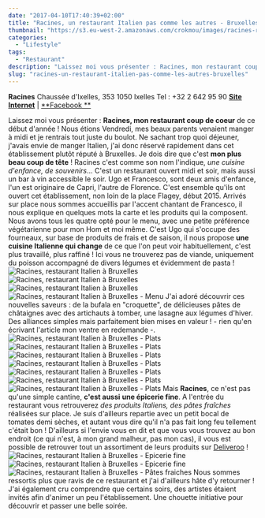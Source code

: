 ```yaml
---
date: "2017-04-10T17:40:39+02:00"
title: "Racines, un restaurant Italien pas comme les autres - Bruxelles"
thumbnail: "https://s3.eu-west-2.amazonaws.com/crokmou/images/racines-restaurant-italien-bruxelles-crokmou-blog-cuisine-voyage-1-6.jpg"
categories:
  - "Lifestyle"
tags:
  - "Restaurant"
description: "Laissez moi vous présenter : Racines, mon restaurant coup de coeur de ce début d'année... une cuisine Italienne qui change de ce que l'on peut voir..."
slug: "racines-un-restaurant-italien-pas-comme-les-autres-bruxelles"
---
```


**Racines** Chaussée d'Ixelles, 353 1050 Ixelles Tel : +32 2 642 95 90 [**Site Internet**](http://www.racinesbruxelles.com/) | [**Facebook **](https://www.facebook.com/racines.gastronomia)

Laissez moi vous présenter : **Racines, mon restaurant coup de coeur** de ce début d'année ! Nous étions Vendredi, mes beaux parents venaient manger à midi et je rentrais tout juste du boulot. Ne sachant trop quoi déjeuner, j'avais envie de manger Italien, j'ai donc réservé rapidement dans cet établissement plutôt réputé à Bruxelles. Je dois dire que c'est **mon plus beau coup de tête** ! Racines c'est comme son nom l'indique, _une cuisine d'enfance, de souvenirs_... C'est un restaurant ouvert midi et soir, mais aussi un bar à vin accessible le soir. Ugo et Francesco, sont deux amis d'enfance, l'un est originaire de Capri, l'autre de Florence. C'est ensemble qu'ils ont ouvert cet établissement, non loin de la place Flagey, début 2015. Arrivés sur place nous sommes accueillis par l'accent chantant de Francesco, il nous explique en quelques mots la carte et les produits qui la composent. Nous avons tous les quatre opté pour le menu, avec une petite préférence végétarienne pour mon Hom et moi même. C'est Ugo qui s'occupe des fourneaux, sur base de produits de frais et de saison, il nous propose **une cuisine Italienne qui change** de ce que l'on peut voir habituellement, c'est plus travaillé, plus raffiné ! Ici vous ne trouverez pas de viande, uniquement du poisson accompagné de divers légumes et évidemment de pasta ! ![Racines, restaurant Italien à Bruxelles](https://s3.eu-west-2.amazonaws.com/crokmou/images/racines-restaurant-italien-bruxelles-crokmou-blog-cuisine-voyage-1-16.jpg) ![Racines, restaurant Italien à Bruxelles](https://s3.eu-west-2.amazonaws.com/crokmou/images/racines-restaurant-italien-bruxelles-crokmou-blog-cuisine-voyage-1-1.jpg) ![Racines, restaurant Italien à Bruxelles](https://s3.eu-west-2.amazonaws.com/crokmou/images/racines-restaurant-italien-bruxelles-crokmou-blog-cuisine-voyage-1-23.jpg)![Racines, restaurant Italien à Bruxelles - Menu](https://s3.eu-west-2.amazonaws.com/crokmou/images/racines-restaurant-italien-bruxelles-crokmou-blog-cuisine-voyage-1-2.jpg) J'ai adoré découvrir ces nouvelles saveurs : de la bufala en "croquette", de délicieuses pâtes de châtaignes avec des artichauts à tomber, une lasagne aux légumes d'hiver. Des alliances simples mais parfaitement bien mises en valeur ! - rien qu'en écrivant l'article mon ventre en redemande -. ![Racines, restaurant Italien à Bruxelles - Plats](https://s3.eu-west-2.amazonaws.com/crokmou/images/racines-restaurant-italien-bruxelles-crokmou-blog-cuisine-voyage-1-4.jpg) ![Racines, restaurant Italien à Bruxelles - Plats](https://s3.eu-west-2.amazonaws.com/crokmou/images/racines-restaurant-italien-bruxelles-crokmou-blog-cuisine-voyage-1-10.jpg) ![Racines, restaurant Italien à Bruxelles - Plats](https://s3.eu-west-2.amazonaws.com/crokmou/images/racines-restaurant-italien-bruxelles-crokmou-blog-cuisine-voyage-1-11.jpg) ![Racines, restaurant Italien à Bruxelles - Plats](https://s3.eu-west-2.amazonaws.com/crokmou/images/racines-restaurant-italien-bruxelles-crokmou-blog-cuisine-voyage-1-15.jpg) ![Racines, restaurant Italien à Bruxelles - Plats](https://s3.eu-west-2.amazonaws.com/crokmou/images/racines-restaurant-italien-bruxelles-crokmou-blog-cuisine-voyage-1-14.jpg) ![Racines, restaurant Italien à Bruxelles - Plats](https://s3.eu-west-2.amazonaws.com/crokmou/images/racines-restaurant-italien-bruxelles-crokmou-blog-cuisine-voyage-1-13.jpg) ![Racines, restaurant Italien à Bruxelles - Plats](https://s3.eu-west-2.amazonaws.com/crokmou/images/racines-restaurant-italien-bruxelles-crokmou-blog-cuisine-voyage-1-19.jpg) Mais **Racines**, ce n'est pas qu'une simple cantine, **c'est aussi** **une épicerie fine**. A l'entrée du restaurant vous retrouverez _des produits Italiens, des pâtes fraîches_ réalisées sur place. Je suis d'ailleurs repartie avec un petit bocal de tomates demi sèches, et autant vous dire qu'il n'a pas fait long feu tellement c'était bon ! D'ailleurs si l'envie vous en dit et que vous vous trouvez au bon endroit (ce qui n'est, à mon grand malheur, pas mon cas), il vous est possible de retrouver tout un assortiment de leurs produits sur [Deliveroo](https://deliveroo.be/fr/menu/brussels/flagey/racines) ! ![Racines, restaurant Italien à Bruxelles - Epicerie fine](https://s3.eu-west-2.amazonaws.com/crokmou/images/racines-restaurant-italien-bruxelles-crokmou-blog-cuisine-voyage-1-24.jpg) ![Racines, restaurant Italien à Bruxelles - Epicerie fine](https://s3.eu-west-2.amazonaws.com/crokmou/images/racines-restaurant-italien-bruxelles-crokmou-blog-cuisine-voyage-1-8.jpg)![Racines, restaurant Italien à Bruxelles - Pâtes fraiches](https://s3.eu-west-2.amazonaws.com/crokmou/images/racines-restaurant-italien-bruxelles-crokmou-blog-cuisine-voyage-1-7.jpg) Nous sommes ressortis plus que ravis de ce restaurant et j'ai d'ailleurs hâte d'y retourner ! J'ai également cru comprendre que certains soirs, des artistes étaient invités afin d'animer un peu l'établissement. Une chouette initiative pour découvrir et passer une belle soirée.